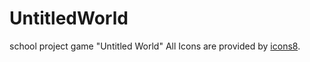 # UntitledWorld
school project game "Untitled World"
All Icons are provided by [icons8](https://icons8.com/).
